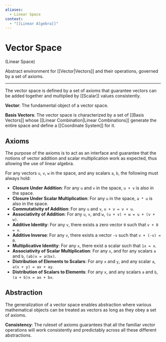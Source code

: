 ```yaml
---
aliases:
  - Linear Space
context:
  - "[[Linear Algebra]]"
---
```


# Vector Space

(Linear Space)

Abstract environment for [[Vector|Vectors]] and their operations, governed by a set of axioms.

---

The vector space is defined by a set of axioms that guarantee vectors can be added together and multiplied by [[Scalar]] values consistently.

**Vector**: The fundamental object of a vector space.

**Basis Vectors**: The vector space is characterized by a set of [[Basis Vectors]] whose [[Linear Combination|Linear Combinations]] generate the entire space and define a [[Coordinate System]] for it.

## Axioms

The purpose of the axioms is to act as an interface and guarantee that the notions of vector addition and scalar multiplication work as expected, thus allowing the use of linear algebra.

For any vectors `u`, `v`, `w` in the space, and any scalars `a`, `b`, the following must always hold:

- **Closure Under Addition**: For any `u` and `v` in the space, `u + v` is also in the space.
- **Closure Under Scalar Multiplication**: For any `u` in the space, `a * u` is also in the space.
- **Commutativity of Addition**: For any `u` and `v`, `u + v = v + u`.
- **Associativity of Addition**: For any `u`, `v`, and `w`, `(u + v) + w = u + (v + w)`.
- **Additive Identity**: For any `v`, there exists a zero vector `0` such that `v + 0 = v`.
- **Additive Inverse**: For any `v`, there exists a vector `-v` such that `v + (-v) = 0`.
- **Multiplicative Identity**: For any `x`, there exist a scalar such that `1x = x`.
- **Associativity of Scalar Multiplication**: For any `x`, and for any scalars `a` and `b`, `(ab)x = a(bx)`.
- **Distribution of Elements to Scalars**: For any `x` and `y`, and any scalar `a`, `a(x + y) = ax + ay`.
- **Distribution of Scalars to Elements**: For any `x`, and any scalars `a` and `b`, `(a + b)x = ax + bx`.

## Abstraction

The generalization of a vector space enables abstraction where various mathematical objects can be treated as vectors as long as they obey a set of axioms.

**Consistency**: The ruleset of axioms guarantees that all the familiar vector operations will work consistently and predictably across all these different abstractions.
